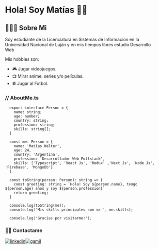 # Hola! Soy Matías 👋🏻

## 🙎🏻‍♂️ Sobre Mi

Soy estudiante de la Licenciatura en Sistemas de Informacion en la Universidad Nacional de Luján
y en mis tiempos libres estudio Desarrollo Web

Mis hobbies son:

- 🎮 Jugar videojuegos.
- 📺 Mirar anime, series y/o películas.
- ⚽ Jugar al Futbol.

### // AboutMe.ts

```tsx
  export interface Person = {
    name: string;
    age: number;
    country: string;
    profession: string;
    skills: string[];
  }  

  const me: Person = {
    name: 'Matías Walter',
    age: 24,
    country: 'Argentina',
    profession: 'Desarrollador Web Fullstack',
    skills: ['Typescript', 'React Js', 'Redux' ,'Next Js', 'Node Js', 'Firebase', 'MongoDb']
  }

  const toString(person: Person): string => {
    const greeting: string = `Hola! Soy ${person.name}, tengo ${person.age} años y soy ${person.profession}`
    return greeting;
  }

  console.log(toString(me));
  console.log('Mis skills principales son => ', me.skills);

  console.log('Gracias por visitarme!');

```

### 🤝🏻 Contactame

[![linkedin](https://img.icons8.com/plasticine/100/000000/linkedin.png)](https://www.linkedin.com/in/matias-walter/)[![gamil](https://img.icons8.com/plasticine/100/000000/gmail.png)](mailto:matiwalter97@gmail.com)
